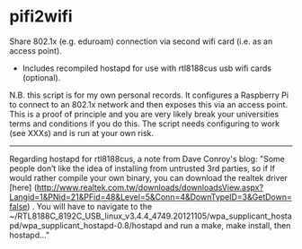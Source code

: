 # pifi2wifi
Share 802.1x (e.g. eduroam) connection via second wifi card (i.e. as an access point).
  - Includes recompiled hostapd for use with rtl8188cus usb wifi cards (optional).

N.B. this script is for my own personal records. It configures a Raspberry Pi to connect to an 802.1x network and then exposes this via an access point. This is a proof of principle and you are very likely break your universities terms and conditions if you do this. The script needs configuring to work (see XXXs) and is run at your own risk.

---
Regarding hostapd for rtl8188cus, a note from Dave Conroy's blog: "Some people don’t like the idea of installing from untrusted 3rd parties, so if If would rather compile your own binary, you can download the realtek driver [here] (http://www.realtek.com.tw/downloads/downloadsView.aspx?Langid=1&PNid=21&PFid=48&Level=5&Conn=4&DownTypeID=3&GetDown=false)
. You will have to navigate to the ~/RTL8188C_8192C_USB_linux_v3.4.4_4749.20121105/wpa_supplicant_hostapd/wpa_supplicant_hostapd-0.8/hostapd and run a make, make install, then hostapd..."
